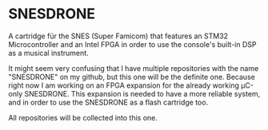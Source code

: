 # SNESDRONE
A cartridge für the SNES (Super Famicom) that features an STM32 Microcontroller and an Intel FPGA in order to use the console's built-in DSP as a musical instrument.

It might seem very confusing that I have multiple repositories with the name "SNESDRONE" on my github, but this one will be the definite one. Because right now I am working on an FPGA expansion for the already working µC-only SNESDRONE. This expansion is needed to have a more reliable system, and in order to use the SNESDRONE as a flash cartridge too.

All repositories will be collected into this one.
